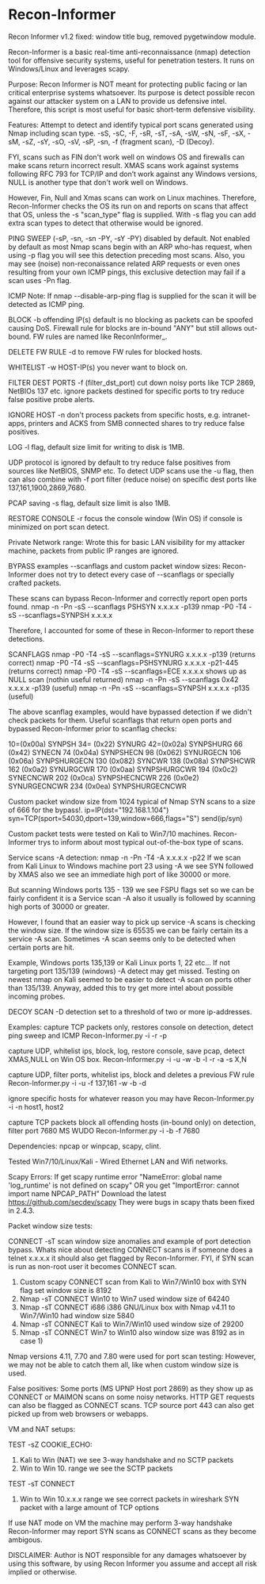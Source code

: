 # Recon-Informer

Recon Informer v1.2 fixed: window title bug, removed pygetwindow module.

Recon-Informer is a basic real-time anti-reconnaissance (nmap) detection tool for offensive security systems, useful for penetration testers.
It runs on Windows/Linux and leverages scapy.

Purpose:
Recon Informer is NOT meant for protecting public facing or lan critical enterprise systems whatsoever.
Its purpose is detect possible recon against our attacker system on a LAN to provide us defensive intel.
Therefore, this script is most useful for basic short-term defensive visibility.

Features:
Attempt to detect and identify typical port scans generated using Nmap including scan type.
-sS, -sC, -F, -sR, -sT, -sA, -sW, -sN, -sF, -sX, -sM, -sZ, -sY, -sO, -sV, -sP, -sn, -f (fragment scan), -D (Decoy).

FYI, scans such as FIN don't work well on windows OS and firewalls can make scans return incorrect result.
XMAS scans work against systems following RFC 793 for TCP/IP and don’t work against any Windows versions,
NULL is another type that don't work well on Windows.

However, Fin, Null and Xmas scans can work on Linux machines. Therefore, Recon-Informer checks the OS
its run on and reports on scans that affect that OS, unless the -s "scan_type" flag is supplied.
With -s flag you can add extra scan types to detect that otherwise would be ignored.

PING SWEEP (-sP, -sn, -sn -PY, -sY -PY) disabled by default.
Not enabled by default as most Nmap scans begin with an ARP who-has request, when using -p flag you
will see this detection preceding most scans. Also, you may see (noise) non-reconaissance related ARP
requests or even ones resulting from your own ICMP pings, this exclusive detection may fail if a scan uses -Pn flag.

ICMP
Note: If nmap --disable-arp-ping flag is supplied for the scan it will be detected as ICMP ping.

BLOCK -b offending IP(s) default is no blocking as packets can be spoofed causing DoS.
Firewall rule for blocks are in-bound "ANY" but still allows out-bound.
FW rules are named like ReconInformer_<HOST-IP>.

DELETE FW RULE -d <IP-ADDR> to remove FW rules for blocked hosts.

WHITELIST -w HOST-IP(s) you never want to block on.

FILTER DEST PORTS -f (filter_dst_port) cut down noisy ports like TCP 2869, NetBIOs 137 etc.
ignore packets destined for specific ports to try reduce false positive probe alerts.

IGNORE HOST -n don't process packets from specific hosts, e.g. intranet-apps, printers and ACKS
from SMB connected shares to try reduce false positives.

LOG -l flag, default size limit for writing to disk is 1MB.

UDP protocol is ignored by default to try reduce false positives from sources like NetBIOS, SNMP etc.
To detect UDP scans use the -u flag, then can also combine with -f port filter
(reduce noise) on specific dest ports like 137,161,1900,2869,7680.

PCAP saving -s flag, default size limit is also 1MB.

RESTORE CONSOLE -r focus the console window (Win OS) if console is minimized on port scan detect.

Private Network range:
Wrote this for basic LAN visibility for my attacker machine, packets from public IP ranges are ignored. 

BYPASS examples --scanflags and custom packet window sizes:
Recon-Informer does not try to detect every case of --scanflags or specially crafted packets.

These scans can bypass Recon-Informer and correctly report open ports found.
nmap -n -Pn -sS --scanflags PSHSYN x.x.x.x -p139
nmap -P0 -T4 -sS --scanflags=SYNPSH x.x.x.x

Therefore, I accounted for some of these in Recon-Informer to report these detections.

SCANFLAGS
nmap -P0 -T4 -sS --scanflags=SYNURG x.x.x.x -p139 (returns correct)
nmap -P0 -T4 -sS --scanflags=PSHSYNURG x.x.x.x -p21-445 (returns correct)
nmap -P0 -T4 -sS --scanflags=ECE x.x.x.x shows up as NULL scan (nothin useful returned)
nmap -n -Pn -sS --scanflags 0x42 x.x.x.x -p139 (useful)
nmap -n -Pn -sS --scanflags=SYNPSH x.x.x.x -p135 (useful)

The above scanflag examples, would have bypassed detection if we didn't check packets for them.
Useful scanflags that return open ports and bypassed Recon-Informer prior to scanflag checks:

10=(0x00a) SYNPSH
34= (0x22) SYNURG
42=(0x02a) SYNPSHURG
66 (0x42) SYNECN
74 (0x04a) SYNPSHECN
98 (0x062) SYNURGECN
106 (0x06a) SYNPSHURGECN
130 (0x082) SYNCWR
138 (0x08a) SYNPSHCWR
162 (0x0a2) SYNURGCWR
170 (0x0aa) SYNPSHURGCWR
194  (0x0c2) SYNECNCWR
202 (0x0ca) SYNPSHECNCWR
226 (0x0e2) SYNURGECNCWR
234 (0x0ea) SYNPSHURGECNCWR

Custom packet window size from 1024 typical of Nmap SYN scans to a size of 666 for the bypass!.
ip=IP(dst="192.168.1.104")
syn=TCP(sport=54030,dport=139,window=666,flags="S")
send(ip/syn)

Custom packet tests were tested on Kali to Win7/10 machines.
Recon-Informer trys to inform about most typical out-of-the-box type of scans.

Service scans -A detection:
nmap -n -Pn -T4 -A x.x.x.x -p22
If we scan from Kali Linux to Windows machine port 23 using -A we see SYN followed by XMAS
also we see an immediate high port of like 30000 or more.

But scanning Windows ports 135 - 139 we see FSPU flags set so we can be fairly confident 
it is a Service scan -A also it usually is followed by scanning high ports of 30000 or greater.

However, I found that an easier way to pick up service -A scans is checking the window size.
If the window size is 65535 we can be fairly certain its a service -A scan.
Sometimes -A scan seems only to be detected when certain ports are hit.

Example, Windows ports 135,139 or Kali Linux ports 1, 22 etc...
If not targeting port 135/139 (windows) -A detect may get missed.
Testing on newest nmap on Kali seemed to be easier to detect -A scan on ports other than 135/139.
Anyway, added this to try get more intel about possible incoming probes.

DECOY SCAN -D detection set to a threshold of two or more ip-addresses.

Examples:
capture TCP packets only, restores console on detection, detect ping sweep and ICMP
Recon-Informer.py -i <ATTACKER-BOX> -r -p

capture UDP, whitelist ips, block, log, restore console, save pcap, detect XMAS,NULL on Win OS box.
Recon-Informer.py -i <ATTACKER-BOX> -u  -w -b -l -r -a -s X,N

capture UDP, filter ports, whitelist ips, block and deletes a previous FW rule
Recon-Informer.py -i <ATTACKER-BOX> -u -f 137,161  -w -b -d <HOST-IP>

ignore specific hosts for whatever reason you may have
Recon-Informer.py -i <ATTACKER-BOX> -n host1, host2

capture TCP packets block all offending hosts (in-bound only) on detection, filter port 7680 MS WUDO
Recon-Informer.py -i <ATTACKER-BOX> -b -f 7680

Dependencies:
npcap or winpcap, scapy, clint.

Tested Win7/10/Linux/Kali - Wired Ethernet LAN and Wifi networks.

Scapy Errors:
If get scapy runtime error "NameError: global name 'log_runtime' is not defined on scapy"
OR you get "ImportError: cannot import name NPCAP_PATH"
Download the latest https://github.com/secdev/scapy
They were bugs in scapy thats been fixed in 2.4.3.

Packet window size tests:

CONNECT -sT scan window size anomalies and example of port detection bypass.
Whats nice about detecting CONNECT scans is if someone does a telnet x.x.x.x <port> it
should also get flagged by Recon-Informer. FYI, if SYN scan is run as non-root user
it becomes CONNECT scan.

1) Custom scapy CONNECT scan from Kali to Win7/Win10 box with SYN flag set window size is 8192
2) Nmap -sT CONNECT Win10 to Win7 used window size of 64240
3) Nmap -sT CONNECT i686 i386 GNU/Linux box with Nmap v4.11 to Win7/Win10 had window size 5840
4) Nmap -sT CONNECT Kali to Win7/Win10 used window size of 29200
5) Nmap -sT CONNECT Win7 to Win10 also window size was 8192 as in case 1) 

Nmap versions 4.11, 7.70 and 7.80 were used for port scan testing:
However, we may not be able to catch them all, like when custom window size is used.

False positives:
Some ports (MS UPNP Host port 2869) as they show up as CONNECT or MAIMON
scans on some noisy networks. HTTP GET requests can also be flagged as CONNECT scans.
TCP source port 443 can also get picked up from web browsers or webapps.

VM and NAT setups:

TEST -sZ COOKIE_ECHO:
1) Kali to Win (NAT) we see 3-way handshake and no SCTP packets
2) Win to Win 10. range we see the SCTP packets

TEST -sT CONNECT
1) Win to Win 10.x.x.x range we see correct packets in wireshark
SYN packet with a large amount of TCP options

If use NAT mode on VM the machine may perform 3-way handshake
Recon-Informer may report SYN scans as CONNECT scans as they become ambigous.


DISCLAIMER:
Author is NOT responsible for any damages whatsoever by using this software,
by using Recon Informer you assume and accept all risk implied or otherwise.

